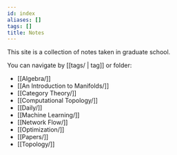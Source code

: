 ```yaml
---
id: index
aliases: []
tags: []
title: Notes
---
```


This site is a collection of notes taken in graduate school.

You can navigate by [[tags/ | tag]] or folder:
- [[Algebra/]]
- [[An Introduction to Manifolds/]]
- [[Category Theory/]]
- [[Computational Topology/]]
- [[Daily/]]
- [[Machine Learning/]]
- [[Network Flow/]]
- [[Optimization/]]
- [[Papers/]]
- [[Topology/]]
